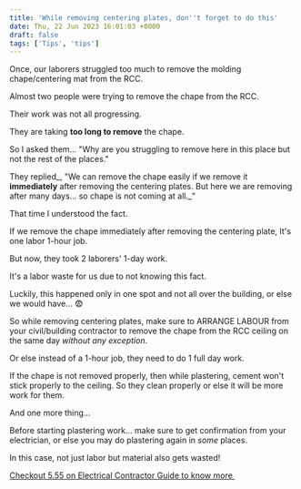 ```yaml
---
title: 'While removing centering plates, don''t forget to do this'
date: Thu, 22 Jun 2023 16:01:03 +0000
draft: false
tags: ['Tips', 'tips']
---
```


Once, our laborers struggled too much to remove the molding chape/centering mat from the RCC.

Almost two people were trying to remove the chape from the RCC.

Their work was not all progressing.

They are taking **too long to remove** the chape.

So I asked them… "Why are you struggling to remove here in this place but not the rest of the places."

They replied_, "We can remove the chape easily if we remove it **immediately** after removing the centering plates. But here we are removing after many days… so chape is not coming at all._"

That time I understood the fact.

If we remove the chape immediately after removing the centering plate, It's one labor 1-hour job.

But now, they took 2 laborers' 1-day work.

It's a labor waste for us due to not knowing this fact.

Luckily, this happened only in one spot and not all over the building, or else we would have… 😨

So while removing centering plates, make sure to ARRANGE LABOUR from your civil/building contractor to remove the chape from the RCC ceiling on the same day _without any exception_.

Or else instead of a 1-hour job, they need to do 1 full day work. 

If the chape is not removed properly, then while plastering, cement won't stick properly to the ceiling. So they clean properly or else it will be more work for them.

And one more thing…

Before starting plastering work… make sure to get confirmation from your electrician, or else you may do plastering again in _some_ places.

In this case, not just labor but material also gets wasted!

[Checkout 5.55 on Electrical Contractor Guide to know more ](https://houseconstructionguide.com/electrical-work-guide/)